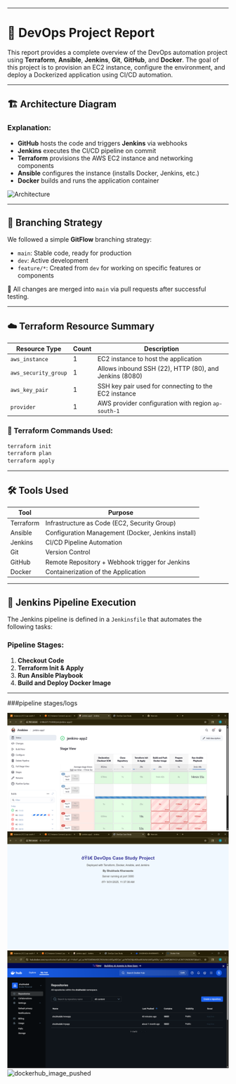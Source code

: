 
---

# 📄 DevOps Project Report

This report provides a complete overview of the DevOps automation project using **Terraform**, **Ansible**, **Jenkins**, **Git**, **GitHub**, and **Docker**.
The goal of this project is to provision an EC2 instance, configure the environment, and deploy a Dockerized application using CI/CD automation.

---

## 🏗️ Architecture Diagram

### Explanation:

* **GitHub** hosts the code and triggers **Jenkins** via webhooks
* **Jenkins** executes the CI/CD pipeline on commit
* **Terraform** provisions the AWS EC2 instance and networking components
* **Ansible** configures the instance (installs Docker, Jenkins, etc.)
* **Docker** builds and runs the application container

![Architecture](assets/Architecturess.png)

---

## 🌿 Branching Strategy

We followed a simple **GitFlow** branching strategy:

* `main`: Stable code, ready for production
* `dev`: Active development
* `feature/*`: Created from `dev` for working on specific features or components

🔐 All changes are merged into `main` via pull requests after successful testing.

---

## ☁️ Terraform Resource Summary

| Resource Type        | Count | Description                                            |
| -------------------- | ----- | ------------------------------------------------------ |
| `aws_instance`       | 1     | EC2 instance to host the application                   |
| `aws_security_group` | 1     | Allows inbound SSH (22), HTTP (80), and Jenkins (8080) |
| `aws_key_pair`       | 1     | SSH key pair used for connecting to the EC2 instance   |
| `provider`           | 1     | AWS provider configuration with region `ap-south-1`    |

### 🔧 Terraform Commands Used:

```bash
terraform init
terraform plan
terraform apply
```

---

## 🛠️ Tools Used

| Tool      | Purpose                                            |
| --------- | -------------------------------------------------- |
| Terraform | Infrastructure as Code (EC2, Security Group)       |
| Ansible   | Configuration Management (Docker, Jenkins install) |
| Jenkins   | CI/CD Pipeline Automation                          |
| Git       | Version Control                                    |
| GitHub    | Remote Repository + Webhook trigger for Jenkins    |
| Docker    | Containerization of the Application                |

---

## 🔁 Jenkins Pipeline Execution

The Jenkins pipeline is defined in a `Jenkinsfile` that automates the following tasks:

### Pipeline Stages:

1. **Checkout Code**
2. **Terraform Init & Apply**
3. **Run Ansible Playbook**
4. **Build and Deploy Docker Image**

---

###pipeline stages/logs

![pipeline](assets/pipeline.png)
![output](assets/outputt.png)
![dockerhub_aws_ssh_credentials](assets/dockerimage.png)
![dockerhub_image_pushed](assets/dockerhub.png)
